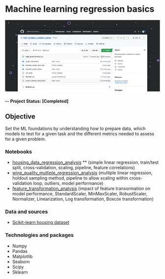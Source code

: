 # Machine learning regression basics

![alternative text](img/readme_image.jpg)

#### -- Project Status: [Completed]

## Objective
Set the ML foundations by understanding how to prepare data, which models to test for a given task and the different metrics needed to assess for a given problem.

### Notebooks
* [housing_data_regression_analysis](housing_data_regression_analysis.ipynb)
** (simple linear regression, train/test split, cross-validation, scaling, pipeline, feature correlations)
* [wine_quality_multiple_regression_analysis](wine_quality_multiple_regression_analysis.ipynb) (multiple linear regression, holdout sampling method, pipeline to allow scaling within cross-validation loop, outliers, model performance)
* [feature_transformation_analysis](feature_transformation_analysis.ipynb) (impact of feature transormation on model performance, StandardScaler, MinMaxScaler, RobustScaler, Normalizer, Linearization, Log transformation, Boxcox transformation)

### Data and sources
* [Scikit-learn housing dataset]([https://X](https://github.com/scikit-learn/scikit-learn/blob/main/sklearn/datasets/data/boston_house_prices.csv)https://github.com/scikit-learn/scikit-learn/blob/main/sklearn/datasets/data/boston_house_prices.csv)

### Technologies and packages
* Numpy
* Pandas
* Matplotlib
* Seaborn
* Scipy
* Sklearn
